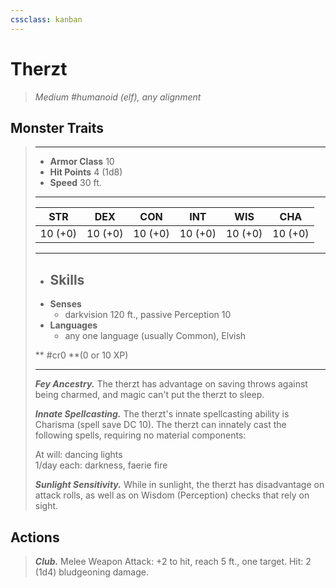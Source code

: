 ```yaml
---
cssclass: kanban
---
```


# Therzt
>*Medium #humanoid (elf), any alignment*
## Monster Traits
>___
>- **Armor Class** 10
>- **Hit Points** 4 (1d8)
>- **Speed** 30 ft.
>___
>|STR|DEX|CON|INT|WIS|CHA|
>|:---:|:---:|:---:|:---:|:---:|:---:|
>|10 (+0)|10 (+0)|10 (+0)|10 (+0)|10 (+0)|10 (+0)|
>___
>- **Skills**
>	 - 
>- **Senses**
>	 - darkvision 120 ft., passive Perception 10
>- **Languages**
>	 - any one language (usually Common), Elvish
>
> ** #cr0 **(0 or 10 XP)
>___
>***Fey Ancestry.*** The therzt has advantage on saving throws against being charmed, and magic can't put the therzt to sleep.  
>
>***Innate Spellcasting.*** The therzt's innate spellcasting ability is Charisma (spell save DC 10). The therzt can innately cast the following spells, requiring no material components:  
>
>At will: dancing lights  
>1/day each: darkness, faerie fire  
>
>
>***Sunlight Sensitivity.*** While in sunlight, the therzt has disadvantage on attack rolls, as well as on Wisdom (Perception) checks that rely on sight.  
>
## Actions
>***Club.*** Melee Weapon Attack: +2 to hit, reach 5 ft., one target. Hit: 2 (1d4) bludgeoning damage.